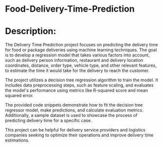 # Food-Delivery-Time-Prediction
# Description:
The Delivery Time Prediction project focuses on predicting the delivery time for food or package deliveries using machine learning techniques. The goal is to develop a regression model that takes various factors into account, such as delivery person information, restaurant and delivery location coordinates, distance, order type, vehicle type, and other relevant features, to estimate the time it would take for the delivery to reach the customer.

The project utilizes a decision tree regression algorithm to train the model. It includes data preprocessing steps, such as feature scaling, and evaluates the model's performance using metrics like R-squared score and mean squared error.

The provided code snippets demonstrate how to fit the decision tree regressor model, make predictions, and calculate evaluation metrics. Additionally, a sample dataset is used to showcase the process of predicting delivery time for a specific case.

This project can be helpful for delivery service providers and logistics companies seeking to optimize their operations and improve delivery time estimations.

